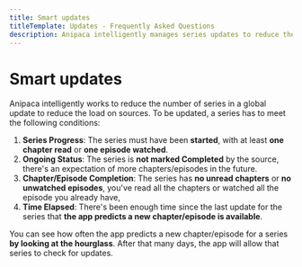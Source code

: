 ```yaml
---
title: Smart updates
titleTemplate: Updates - Frequently Asked Questions
description: Anipaca intelligently manages series updates to reduce the load on sources.
---
```


# Smart updates

Anipaca intelligently works to reduce the number of series in a global update to reduce the load on sources. To be updated, a series has to meet the following conditions:

1. **Series Progress**: The series must have been **started**, with at least **one chapter read** or **one episode watched**.
2. **Ongoing Status**: The series is **not marked Completed** by the source, there's an expectation of more chapters/episodes in the future.
3. **Chapter/Episode Completion**: The series has **no unread chapters** or **no unwatched episodes**, you've read all the chapters or watched all the episode you already have,
4. **Time Elapsed**: There's been enough time since the last update for the series that **the app predicts a new chapter/episode is available**.

You can see how often the app predicts a new chapter/episode for a series **by looking at the hourglass**.
After that many days, the app will allow that series to check for updates.
